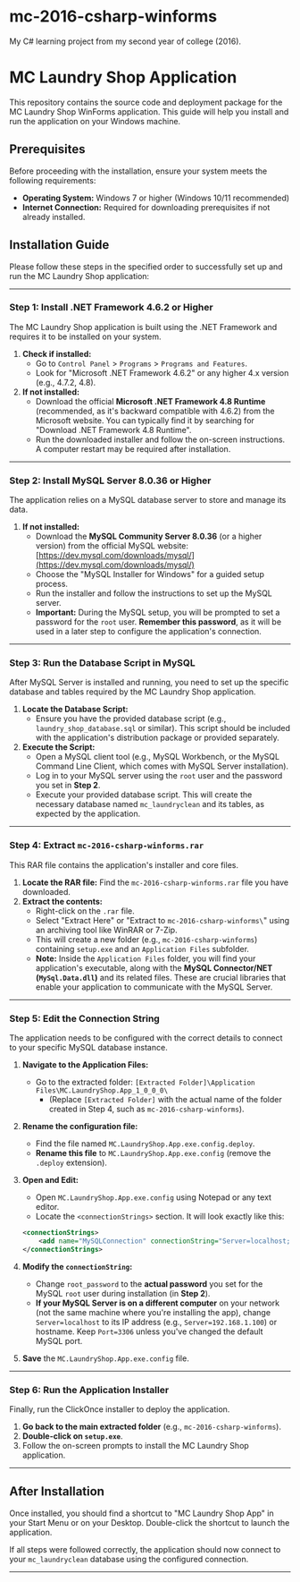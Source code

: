 # mc-2016-csharp-winforms
My C# learning project from my second year of college (2016).


# MC Laundry Shop Application

This repository contains the source code and deployment package for the MC Laundry Shop WinForms application. This guide will help you install and run the application on your Windows machine.

## Prerequisites

Before proceeding with the installation, ensure your system meets the following requirements:

* **Operating System:** Windows 7 or higher (Windows 10/11 recommended)
* **Internet Connection:** Required for downloading prerequisites if not already installed.

## Installation Guide

Please follow these steps in the specified order to successfully set up and run the MC Laundry Shop application:

---

### Step 1: Install .NET Framework 4.6.2 or Higher

The MC Laundry Shop application is built using the .NET Framework and requires it to be installed on your system.

1.  **Check if installed:**
    * Go to `Control Panel` > `Programs` > `Programs and Features`.
    * Look for "Microsoft .NET Framework 4.6.2" or any higher 4.x version (e.g., 4.7.2, 4.8).
2.  **If not installed:**
    * Download the official **Microsoft .NET Framework 4.8 Runtime** (recommended, as it's backward compatible with 4.6.2) from the Microsoft website. You can typically find it by searching for "Download .NET Framework 4.8 Runtime".
    * Run the downloaded installer and follow the on-screen instructions. A computer restart may be required after installation.

---

### Step 2: Install MySQL Server 8.0.36 or Higher

The application relies on a MySQL database server to store and manage its data.

1.  **If not installed:**
    * Download the **MySQL Community Server 8.0.36** (or a higher version) from the official MySQL website: [https://dev.mysql.com/downloads/mysql/](https://dev.mysql.com/downloads/mysql/)
    * Choose the "MySQL Installer for Windows" for a guided setup process.
    * Run the installer and follow the instructions to set up the MySQL server.
    * **Important:** During the MySQL setup, you will be prompted to set a password for the `root` user. **Remember this password**, as it will be used in a later step to configure the application's connection.

---

### Step 3: Run the Database Script in MySQL

After MySQL Server is installed and running, you need to set up the specific database and tables required by the MC Laundry Shop application.

1.  **Locate the Database Script:**
    * Ensure you have the provided database script (e.g., `laundry_shop_database.sql` or similar). This script should be included with the application's distribution package or provided separately.
2.  **Execute the Script:**
    * Open a MySQL client tool (e.g., MySQL Workbench, or the MySQL Command Line Client, which comes with MySQL Server installation).
    * Log in to your MySQL server using the `root` user and the password you set in **Step 2**.
    * Execute your provided database script. This will create the necessary database named `mc_laundryclean` and its tables, as expected by the application.

---

### Step 4: Extract `mc-2016-csharp-winforms.rar`

This RAR file contains the application's installer and core files.

1.  **Locate the RAR file:** Find the `mc-2016-csharp-winforms.rar` file you have downloaded.
2.  **Extract the contents:**
    * Right-click on the `.rar` file.
    * Select "Extract Here" or "Extract to `mc-2016-csharp-winforms\`" using an archiving tool like WinRAR or 7-Zip.
    * This will create a new folder (e.g., `mc-2016-csharp-winforms`) containing `setup.exe` and an `Application Files` subfolder.
    * **Note:** Inside the `Application Files` folder, you will find your application's executable, along with the **MySQL Connector/NET (`MySql.Data.dll`)** and its related files. These are crucial libraries that enable your application to communicate with the MySQL Server.

---

### Step 5: Edit the Connection String

The application needs to be configured with the correct details to connect to your specific MySQL database instance.

1.  **Navigate to the Application Files:**
    * Go to the extracted folder: `[Extracted Folder]\Application Files\MC.LaundryShop.App_1_0_0_0\`
        * (Replace `[Extracted Folder]` with the actual name of the folder created in Step 4, such as `mc-2016-csharp-winforms`).
2.  **Rename the configuration file:**
    * Find the file named `MC.LaundryShop.App.exe.config.deploy`.
    * **Rename this file** to `MC.LaundryShop.App.exe.config` (remove the `.deploy` extension).
3.  **Open and Edit:**
    * Open `MC.LaundryShop.App.exe.config` using Notepad or any text editor.
    * Locate the `<connectionStrings>` section. It will look exactly like this:

    ```xml
    <connectionStrings>
        <add name="MySQLConnection" connectionString="Server=localhost;Port=3306;Database=mc_laundryclean;Uid=root;Pwd=root_password;" providerName="MySql.Data.MySqlClient" />
    </connectionStrings>
    ```
4.  **Modify the `connectionString`:**
    * Change `root_password` to the **actual password** you set for the MySQL `root` user during installation (in **Step 2**).
    * **If your MySQL Server is on a different computer** on your network (not the same machine where you're installing the app), change `Server=localhost` to its IP address (e.g., `Server=192.168.1.100`) or hostname. Keep `Port=3306` unless you've changed the default MySQL port.
5.  **Save** the `MC.LaundryShop.App.exe.config` file.

---

### Step 6: Run the Application Installer

Finally, run the ClickOnce installer to deploy the application.

1.  **Go back to the main extracted folder** (e.g., `mc-2016-csharp-winforms`).
2.  **Double-click on `setup.exe`**.
3.  Follow the on-screen prompts to install the MC Laundry Shop application.

---

## After Installation

Once installed, you should find a shortcut to "MC Laundry Shop App" in your Start Menu or on your Desktop. Double-click the shortcut to launch the application.

If all steps were followed correctly, the application should now connect to your `mc_laundryclean` database using the configured connection.

---
